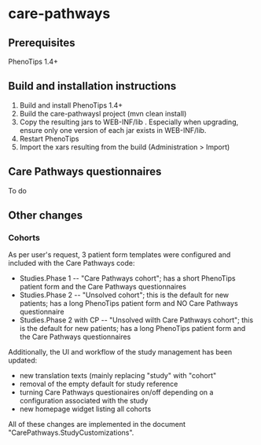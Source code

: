 # care-pathways

## Prerequisites

PhenoTips 1.4+

## Build and installation instructions
1. Build and install PhenoTips 1.4+
1. Build the care-pathwaysl project (mvn clean install)
1. Copy the resulting jars to WEB-INF/lib . Especially when upgrading, ensure only one version of each jar exists in WEB-INF/lib.
1. Restart PhenoTips
1. Import the xars resulting from the build (Administration > Import)

## Care Pathways questionnaires
To do

## Other changes
### Cohorts

As per user's request, 3 patient form templates were configured and included with the Care Pathways code:
* Studies.Phase 1 -- "Care Pathways cohort"; has a short PhenoTips patient form and the Care Pathways questionnaires
* Studies.Phase 2 -- "Unsolved cohort"; this is the default for new patients; has a long PhenoTips patient form and NO Care Pathways questionnaire
* Studies.Phase 2 with CP -- "Unsolved wilth Care Pathways cohort"; this is the default for new patients; has a long PhenoTips patient form and the Care Pathways questionnaires

Additionally, the UI and workflow of the study management has been updated:
- new translation texts (mainly replacing "study" with "cohort"
- removal of the empty default for study reference
- turning Care Pathways questionaires on/off depending on a configuration associated with the study
- new homepage widget listing all cohorts

All of these changes are implemented in the document "CarePathways.StudyCustomizations".
